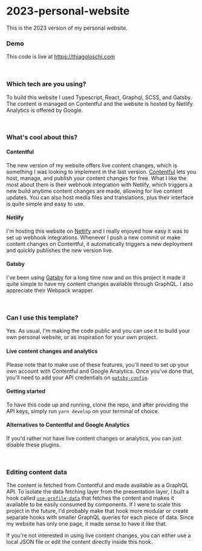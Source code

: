 # 2023-personal-website
This is the 2023 version of my personal website.

### Demo
This code is live at https://thiagoloschi.com

<br />


### Which tech are you using?
To build this website I used Typescript, React, Graphql, SCSS, and Gatsby. The content is managed on Contentful and the website is hosted by Netlify. Analytics is offered by Google.

<br />

### What's cool about this?

#### Contentful
The new version of my website offers live content changes, which is something I was looking to implement in the last version. [Contentful](https://www.contentful.com/get-started/) lets you host, manage, and publish your content changes for free. 
What I like the most about them is their webhook integration with Netlify, which triggers a new build anytime content changes are made, allowing for live content updates. You can also host media files and translations, plus their interface is quite simple and easy to use.

#### Netlify
I'm hosting this website on [Netlify](https://docs.netlify.com/get-started/) and I really enjoyed how easy it was to set up webhook integrations. Whenever I push a new commit or make content changes on Contentful, it automatically triggers a new deployment and quickly publishes the new version live.

#### Gatsby
I've been using [Gatsby](https://www.gatsbyjs.com/docs/quick-start/) for a long time now and on this project it made it quite simple to have my content changes available through GraphQL. I also appreciate their Webpack wrapper.

<br />

### Can I use this template?
Yes. As usual, I'm making the code public and you can use it to build your own personal website, or as inspiration for your own project.

#### Live content changes and analytics
Please note that to make use of these features, you'll need to set up your own account with Contentful and Google Analytics. Once you've done that, you'll need to add your API credentials on [`gatsby-config`](https://github.com/thiagoloschi/2023-personal-website/blob/450f970a4529242dcd872075e441792e2038f4e8/gatsby-config.ts#L29). 

#### Getting started
To have this code up and running, clone the repo, and after providing the API keys, simply run `yarn develop` on your terminal of choice. 

#### Alternatives to Contentful and Google Analytics
If you'd rather not have live content changes or analytics, you can just disable these plugins.

<br />

### Editing content data
The content is fetched from Contentful and made available as a GraphQL API. To isolate the data fetching layer from the presentation layer, I built a hook called [`use-profile-data`](https://github.com/thiagoloschi/2023-personal-website/blob/main/src/utils/use-profile-data/use-profile-data.ts) that fetches the content 
and makes it available to be easily consumed by components. If I were to scale this project in the future, I'd probably make that hook more modular or create separate hooks with smaller GraphQL queries for each piece of data. Since my website has only one page, it made sense to have it like that.

If you're not interested in using live content changes, you can either use a local JSON file or edit the content directly inside this hook.
